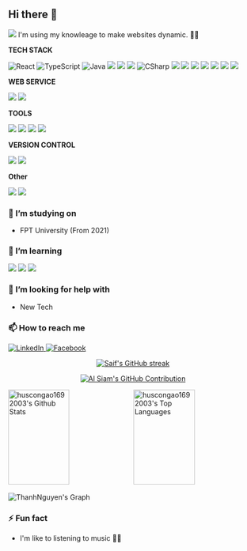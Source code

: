 ## Hi there 👋
![](https://komarev.com/ghpvc/?username=huscongao1692003)
I'm using my knowleage to make websites dynamic. 🕺🏽

**TECH STACK**

<div display="flex">
  <img src="https://img.shields.io/badge/react-%2320232a.svg?style=for-the-badge&logo=react&logoColor=%2361DAFB" alt="React"/>
  <img src="https://img.shields.io/badge/typescript-%23007ACC.svg?style=for-the-badge&logo=typescript&logoColor=white" alt="TypeScript"/>
  <img src="https://img.shields.io/badge/Java-ffcc00?style=for-the-badge&logo=java&logoColor=white" alt="Java"/>
  <img src="https://img.shields.io/badge/spring%20-%236DB33F.svg?&style=for-the-badge&logo=spring&logoColor=white"/>
  <img src="https://img.shields.io/badge/Spring_Boot-F2F4F9?style=for-the-badge&logo=spring-boot"/>
  <img src="https://img.shields.io/badge/JWT-000000?style=for-the-badge&logo=JSON%20web%20tokens&logoColor=white"/>
  <img src="https://img.shields.io/badge/.net-ffffff?style=for-the-badge&logo=c-sharp&logoColor=9966ff" alt="CSharp"/>
  <img src="https://img.shields.io/badge/mysql-%2300f.svg?&style=for-the-badge&logo=mysql&logoColor=white"/>
  <img src="https://img.shields.io/badge/shell_script%20-%23121011.svg?&style=for-the-badge&logo=gnu-bash&logoColor=white"/>
  <img src="https://img.shields.io/badge/bootstrap%20-%23563D7C.svg?&style=for-the-badge&logo=bootstrap&logoColor=white"/>
  <img src="https://img.shields.io/badge/unity-%23000000.svg?style=for-the-badge&logo=unity&logoColor=white"/>
  <img src="https://img.shields.io/badge/Meta-%230467DF.svg?style=for-the-badge&logo=Meta&logoColor=white"/>
  <img src="https://img.shields.io/badge/MongoDB-%234ea94b.svg?style=for-the-badge&logo=mongodb&logoColor=white"/>
  <img src="https://img.shields.io/badge/node.js-6DA55F?style=for-the-badge&logo=node.js&logoColor=white"/>
  
  
  
  
  
  
  
</div>

**WEB SERVICE**
<div display="flex">
  <img src="https://img.shields.io/badge/AWS%20-%23FF9900.svg?&style=for-the-badge&logo=amazon-aws&logoColor=white"/> 
  <img src="https://img.shields.io/badge/DigitalOcean-%230167ff.svg?&style=for-the-badge&logo=digitalOcean&logoColor=white"/>
</div>

**TOOLS**
<div display="flex">
  <img src="https://img.shields.io/badge/figma%20-%23F24E1E.svg?&style=for-the-badge&logo=figma&logoColor=white"/>
  <img src="https://img.shields.io/badge/VSCode-0078D4?style=for-the-badge&logo=visual%20studio%20code&logoColor=white"/>
  <img src="https://img.shields.io/badge/Visual_Studio-5C2D91?style=for-the-badge&logo=visual%20studio&logoColor=white"/>
  <img src="https://img.shields.io/badge/IntelliJ_IDEA-000000.svg?style=for-the-badge&logo=intellij-idea&logoColor=white"/>
</div>

**VERSION CONTROL**
<div display="flex">
  <img src="https://img.shields.io/badge/git%20-%23F05033.svg?&style=for-the-badge&logo=git&logoColor=white"/>
  <img src="https://img.shields.io/badge/github%20-%23121011.svg?&style=for-the-badge&logo=github&logoColor=white"/>
</div>

**Other**
<div display="flex">
  <img src="https://img.shields.io/badge/docker%20-%230db7ed.svg?&style=for-the-badge&logo=docker&logoColor=white"/>
  <img src="https://img.shields.io/badge/-Arduino-00979D?style=for-the-badge&logo=Arduino&logoColor=white"/>
</div>

### 🔭 I’m studying on

- FPT University (From 2021)

### 🌱 I’m learning

<div display="flex">
  <img src ="https://img.shields.io/badge/postgres-%23316192.svg?&style=for-the-badge&logo=postgresql&logoColor=white"/>
  <img src="https://img.shields.io/badge/Flutter-ffffff?style=for-the-badge&logo=flutter&logoColor=33ccff"/>
  <img src="https://img.shields.io/badge/apache%20-%23D42029.svg?&style=for-the-badge&logo=apache&logoColor=white"/>
</div>

### 🤔 I’m looking for help with

- New Tech
### 📫 How to reach me

<div display="flex">
  <a href="https://www.linkedin.com/in/nguy%E1%BB%85n-th%C3%A0nh-09b20b253/">
    <img src="https://img.shields.io/badge/linkedin-%230077B5.svg?style=for-the-badge&logo=linkedin&logoColor=white" alt="LinkedIn"/>
  </a>
  <a href="https://www.facebook.com/isekai2003">
    <img src="https://img.shields.io/badge/Facebook-ffffff?style=for-the-badge&logo=facebook&logoColor=blue" alt="Facebook"/>
  </a>
</div>

<p align="center">
  <a href="https://github.com/huscongao1692003">
    <img src="https://github-readme-streak-stats.herokuapp.com/?user=huscongao1692003&theme=radical&border=7F3FBF&background=0D1117" alt="Saif's GitHub streak"/>
  </a>
</p>

<p align="center">
  <a href="https://github.com/huscongao1692003">
    <img src="https://github-profile-summary-cards.vercel.app/api/cards/profile-details?username=huscongao1692003&theme=radical" alt="Al Siam's GitHub Contribution"/>
  </a>
</p>

<a> 
    <a href="https://github.com/huscongao1692003"><img alt="huscongao1692003's Github Stats" src="https://denvercoder1-github-readme-stats.vercel.app/api?username=huscongao1692003&show_icons=true&count_private=true&theme=react&border_color=7F3FBF&bg_color=0D1117&title_color=F85D7F&icon_color=F8D866" height="192px" width="49.5%"/></a>
  <a href="https://github.com/huscongao1692003"><img alt="huscongao1692003's Top Languages" src="https://denvercoder1-github-readme-stats.vercel.app/api/top-langs/?username=huscongao1692003&langs_count=8&layout=compact&theme=react&border_color=7F3FBF&bg_color=0D1117&title_color=F85D7F&icon_color=F8D866" height="192px" width="49.5%"/></a>
  <br/>
</a>


![ThanhNguyen's Graph](https://github-readme-activity-graph.vercel.app/graph?username=huscongao1692003&custom_title=ThanhNguyen's%20GitHub%20Activity%20Graph&bg_color=0D1117&color=7F3FBF&line=7F3FBF&point=7F3FBF&area_color=FFFFFF&title_color=FFFFFF&area=true)
### ⚡ Fun fact

- I'm like to listening to music 👩‍🎤


